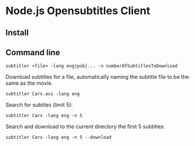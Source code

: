 
# Node.js Opensubtitles Client

## Install

## Command line

```shell
subtitler <file> -lang eng|pob|... -n numberOfSubtitlesToDownload
```

Download subtitles for a file, automatically naming the subtitle file to be the 
same as the movie.

```shell
subtitler Cars.avi -lang eng
``` 

Search for subtiles (limit 5):

```shell
subtitler Cars -lang eng -n 5
``` 

Search and download to the current directory the first 5 subtitles:

```shell
subtitler Cars -lang eng -n 5 --download
``` 



